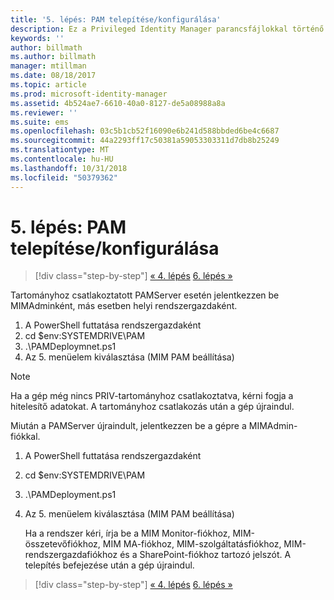 ```yaml
---
title: '5. lépés: PAM telepítése/konfigurálása'
description: Ez a Privileged Identity Manager parancsfájlokkal történő konfigurálásának 5. lépése, amely a PAM kiszolgáló üzembe helyezését részletezi.
keywords: ''
author: billmath
ms.author: billmath
manager: mtillman
ms.date: 08/18/2017
ms.topic: article
ms.prod: microsoft-identity-manager
ms.assetid: 4b524ae7-6610-40a0-8127-de5a08988a8a
ms.reviewer: ''
ms.suite: ems
ms.openlocfilehash: 03c5b1cb52f16090e6b241d588bbded6be4c6687
ms.sourcegitcommit: 44a2293ff17c50381a59053303311d7db8b25249
ms.translationtype: MT
ms.contentlocale: hu-HU
ms.lasthandoff: 10/31/2018
ms.locfileid: "50379362"
---
```

# <a name="step-5-installingconfiguring-pam"></a>5. lépés: PAM telepítése/konfigurálása

> [!div class="step-by-step"]
> [« 4. lépés](sp1-step4-configuring-sharepoint.md)
> [6. lépés »](sp1-step6-setup-pam-trust.md)

Tartományhoz csatlakoztatott PAMServer esetén jelentkezzen be MIMAdminként, más esetben helyi rendszergazdaként.
1. A PowerShell futtatása rendszergazdaként
2. cd $env:SYSTEMDRIVE\PAM
3. .\PAMDeploymnet.ps1
4. Az 5. menüelem kiválasztása (MIM PAM beállítása)

>[!NOTE]
>Ha a gép még nincs PRIV-tartományhoz csatlakoztatva, kérni fogja a hitelesítő adatokat. A tartományhoz csatlakozás után a gép újraindul.

Miután a PAMServer újraindult, jelentkezzen be a gépre a MIMAdmin-fiókkal.

1. A PowerShell futtatása rendszergazdaként
2. cd $env:SYSTEMDRIVE\PAM
3. .\PAMDeployment.ps1
4. Az 5. menüelem kiválasztása (MIM PAM beállítása)

   Ha a rendszer kéri, írja be a MIM Monitor-fiókhoz, MIM-összetevőfiókhoz, MIM MA-fiókhoz, MIM-szolgáltatásfiókhoz, MIM-rendszergazdafiókhoz és a SharePoint-fiókhoz tartozó jelszót.
   A telepítés befejezése után a gép újraindul.

> [!div class="step-by-step"]
> [« 4. lépés](sp1-step4-configuring-sharepoint.md)
> [6. lépés »](sp1-step6-setup-pam-trust.md)
